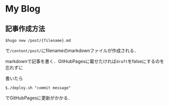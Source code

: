# My Blog

## 記事作成方法

```shell
$hugo new /post/{filename}.md
```
で`/content/post/`にfilenameのmarkdownファイルが作成される．

markdownで記事を書く．GitHubPagesに載せたければ`draft`をfalseにするのを忘れずに

書いたら
```shell
$./deploy.sh "commit message"
```
でGitHubPagesに更新がかかる．
